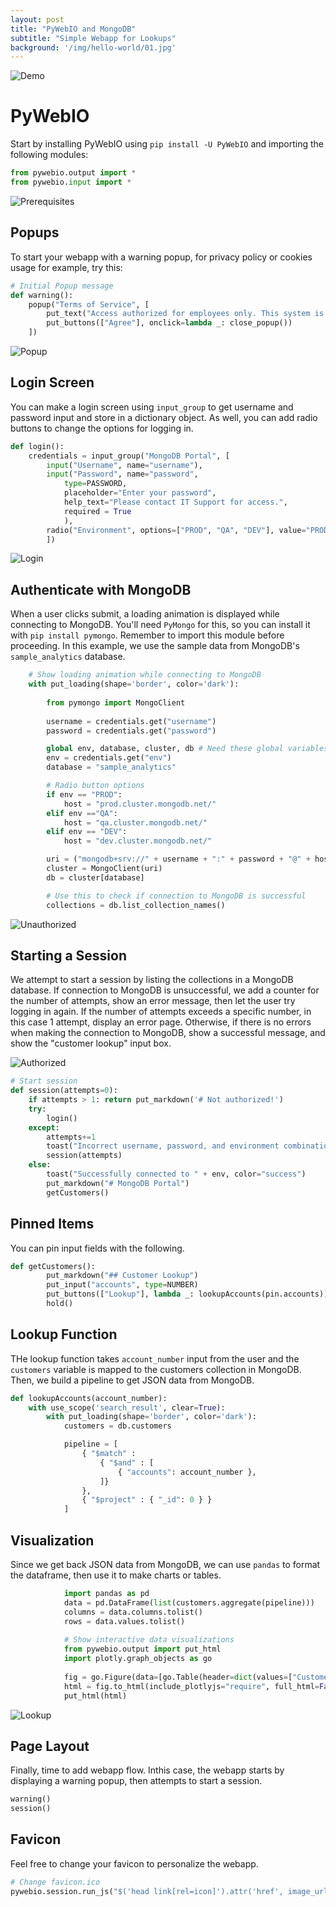 ```yaml
---
layout: post
title: "PyWebIO and MongoDB"
subtitle: "Simple Webapp for Lookups"
background: '/img/hello-world/01.jpg'
---
```


![Demo](/img/pywebio-pymongo/00.png)

# PyWebIO
Start by installing PyWebIO using `pip install -U PyWebIO` and importing the following modules:
```python
from pywebio.output import *
from pywebio.input import *
```
![Prerequisites](/img/pywebio-pymongo/01.png)

## Popups
To start your webapp with a warning popup, for privacy policy or cookies usage for example, try this:
```python
# Initial Popup message
def warning():
    popup("Terms of Service", [
        put_text("Access authorized for employees only. This system is monitored and uses cookies."),
        put_buttons(["Agree"], onclick=lambda _: close_popup())
    ])
```
![Popup](/img/pywebio-pymongo/02.png)

## Login Screen
You can make a login screen using `input_group` to get username and password input and store in a dictionary object.  As well, you can add radio buttons to change the options for logging in.
```python
def login():
    credentials = input_group("MongoDB Portal", [
        input("Username", name="username"),
        input("Password", name="password",
            type=PASSWORD,
            placeholder="Enter your password",
            help_text="Please contact IT Support for access.",
            required = True
            ),
        radio("Environment", options=["PROD", "QA", "DEV"], value="PROD", inline=True, required=True, name="env")
        ])
```

![Login](/img/pywebio-pymongo/03.png)

## Authenticate with MongoDB
When a user clicks submit, a loading animation is displayed while connecting to MongoDB.  You'll need `PyMongo` for this, so you can install it with `pip install pymongo`.  Remember to import this module  before proceeding.  In this example, we use the sample data from MongoDB's `sample_analytics` database.

```python
    # Show loading animation while connecting to MongoDB
    with put_loading(shape='border', color='dark'):
        
        from pymongo import MongoClient
        
        username = credentials.get("username")
        password = credentials.get("password")

        global env, database, cluster, db # Need these global variables later
        env = credentials.get("env")
        database = "sample_analytics"

        # Radio button options
        if env == "PROD":
            host = "prod.cluster.mongodb.net/"
        elif env =="QA":
            host = "qa.cluster.mongodb.net/"
        elif env == "DEV":
            host = "dev.cluster.mongodb.net/"

        uri = ("mongodb+srv://" + username + ":" + password + "@" + host + database)
        cluster = MongoClient(uri)
        db = cluster[database]

        # Use this to check if connection to MongoDB is successful
        collections = db.list_collection_names()
```

![Unauthorized](/img/pywebio-pymongo/04.png)

## Starting a Session
We attempt to start a session by listing the collections in a MongoDB database. If connection to MongoDB is unsuccessful, we add a counter for the number of attempts, show an error message, then let the user try logging in again.  If the number of attempts exceeds a specific number, in this case 1 attempt, display an error page.  Otherwise, if there is no errors when making the connection to MongoDB, show a successful message, and show the "customer lookup" input box.

![Authorized](/img/pywebio-pymongo/05.png)

```python
# Start session
def session(attempts=0):
    if attempts > 1: return put_markdown('# Not authorized!')
    try:
        login()
    except:
        attempts+=1
        toast("Incorrect username, password, and environment combination.", color="error")
        session(attempts)
    else:
        toast("Successfully connected to " + env, color="success")
        put_markdown("# MongoDB Portal")
        getCustomers()
```

## Pinned Items
You can pin input fields with the following.  

```python
def getCustomers():
        put_markdown("## Customer Lookup")
        put_input("accounts", type=NUMBER)
        put_buttons(["Lookup"], lambda _: lookupAccounts(pin.accounts))
        hold()
```

## Lookup Function
THe lookup function takes `account_number` input from the user and the `customers` variable is mapped to the customers collection in MongoDB.  Then, we build a pipeline to get JSON data from MongoDB.

```python
def lookupAccounts(account_number):
    with use_scope('search_result', clear=True):
        with put_loading(shape='border', color='dark'):
            customers = db.customers

            pipeline = [
                { "$match" : 
                    { "$and" : [
                        { "accounts": account_number }, 
                    ]}
                },
                { "$project" : { "_id": 0 } }
            ]
```

## Visualization
Since we get back JSON data from MongoDB, we can use `pandas` to format the dataframe, then use it to make charts or tables.

```python
            import pandas as pd
            data = pd.DataFrame(list(customers.aggregate(pipeline)))
            columns = data.columns.tolist()
            rows = data.values.tolist()
            
            # Show interactive data visualizations
            from pywebio.output import put_html
            import plotly.graph_objects as go
            
            fig = go.Figure(data=[go.Table(header=dict(values=["Customer Info"]), cells=dict(values=rows))])
            html = fig.to_html(include_plotlyjs="require", full_html=False)
            put_html(html)
```
![Lookup](/img/pywebio-pymongo/06.png)

## Page Layout
Finally, time to add webapp flow.  Inthis case, the webapp starts by displaying a warning popup, then attempts to start a session.

```python
warning()
session()
```

## Favicon
Feel free to change your favicon to personalize the webapp.
```python
# Change favicon.ico
pywebio.session.run_js("$('head link[rel=icon]').attr('href', image_url)", image_url="https://www.python.org/static/favicon.ico")
```